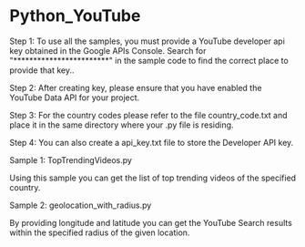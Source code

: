 # Python_YouTube
Step 1: To use all the samples, you must provide a YouTube developer api key obtained in the Google APIs Console.
Search for "************************" in the sample code to find the correct place to provide that key..

Step 2: After creating key, please ensure that you have enabled the YouTube Data API for your project.

Step 3: For the country codes please refer to the file country_code.txt and place it in the same directory where your .py file is residing.

Step 4: You can also create a api_key.txt file to store the Developer API key.

Sample 1: TopTrendingVideos.py

Using this sample you can get the list of top trending videos of the specified country.

Sample 2: geolocation_with_radius.py

By providing longitude and latitude you can get the YouTube Search results within the specified radius of the given location.
